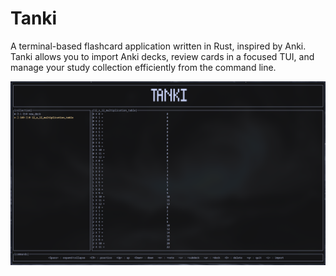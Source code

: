 # Tanki

A terminal-based flashcard application written in Rust, inspired by Anki. Tanki allows you to import Anki decks, review cards in a focused TUI, and manage your study collection efficiently from the command line.

![Screenshot](screenshot.png)
